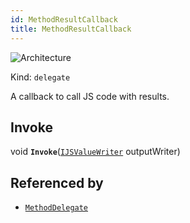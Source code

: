 ```yaml
---
id: MethodResultCallback
title: MethodResultCallback
---
```


![Architecture](https://img.shields.io/badge/architecture-new_&_old-green)

Kind: `delegate`

A callback to call JS code with results.

## Invoke
void **`Invoke`**([`IJSValueWriter`](IJSValueWriter) outputWriter)

## Referenced by
- [`MethodDelegate`](MethodDelegate)
